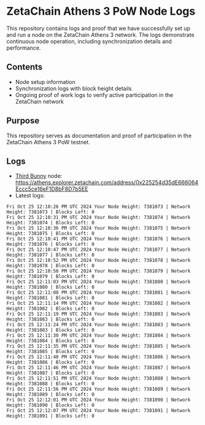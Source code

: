 # ZetaChain Athens 3 PoW Node Logs
This repository contains logs and proof that we have successfully set up and run a node on the ZetaChain Athens 3 network. The logs demonstrate continuous node operation, including synchronization details and performance.

## Contents
- Node setup information
- Synchronization logs with block height details
- Ongoing proof of work logs to verify active participation in the ZetaChain network

## Purpose
This repository serves as documentation and proof of participation in the ZetaChain Athens 3 PoW testnet.

## Logs

- [Third Bunny](https://thirdbunny.xyz/) node: https://athens.explorer.zetachain.com/address/0x225254d35dE666064Eccc5ce16eF1D8bF8D7b5EE
- Latest logs:
```
Fri Oct 25 12:10:26 PM UTC 2024 Your Node Height: 7381073 | Network Height: 7381073 | Blocks Left: 0
Fri Oct 25 12:10:31 PM UTC 2024 Your Node Height: 7381074 | Network Height: 7381074 | Blocks Left: 0
Fri Oct 25 12:10:36 PM UTC 2024 Your Node Height: 7381075 | Network Height: 7381075 | Blocks Left: 0
Fri Oct 25 12:10:41 PM UTC 2024 Your Node Height: 7381076 | Network Height: 7381076 | Blocks Left: 0
Fri Oct 25 12:10:47 PM UTC 2024 Your Node Height: 7381077 | Network Height: 7381077 | Blocks Left: 0
Fri Oct 25 12:10:52 PM UTC 2024 Your Node Height: 7381078 | Network Height: 7381078 | Blocks Left: 0
Fri Oct 25 12:10:58 PM UTC 2024 Your Node Height: 7381079 | Network Height: 7381079 | Blocks Left: 0
Fri Oct 25 12:11:03 PM UTC 2024 Your Node Height: 7381080 | Network Height: 7381080 | Blocks Left: 0
Fri Oct 25 12:11:08 PM UTC 2024 Your Node Height: 7381081 | Network Height: 7381081 | Blocks Left: 0
Fri Oct 25 12:11:14 PM UTC 2024 Your Node Height: 7381082 | Network Height: 7381082 | Blocks Left: 0
Fri Oct 25 12:11:19 PM UTC 2024 Your Node Height: 7381083 | Network Height: 7381083 | Blocks Left: 0
Fri Oct 25 12:11:24 PM UTC 2024 Your Node Height: 7381083 | Network Height: 7381083 | Blocks Left: 0
Fri Oct 25 12:11:30 PM UTC 2024 Your Node Height: 7381084 | Network Height: 7381084 | Blocks Left: 0
Fri Oct 25 12:11:35 PM UTC 2024 Your Node Height: 7381085 | Network Height: 7381085 | Blocks Left: 0
Fri Oct 25 12:11:40 PM UTC 2024 Your Node Height: 7381086 | Network Height: 7381086 | Blocks Left: 0
Fri Oct 25 12:11:46 PM UTC 2024 Your Node Height: 7381087 | Network Height: 7381087 | Blocks Left: 0
Fri Oct 25 12:11:51 PM UTC 2024 Your Node Height: 7381088 | Network Height: 7381088 | Blocks Left: 0
Fri Oct 25 12:11:56 PM UTC 2024 Your Node Height: 7381089 | Network Height: 7381089 | Blocks Left: 0
Fri Oct 25 12:12:01 PM UTC 2024 Your Node Height: 7381090 | Network Height: 7381090 | Blocks Left: 0
Fri Oct 25 12:12:07 PM UTC 2024 Your Node Height: 7381091 | Network Height: 7381091 | Blocks Left: 0
```
